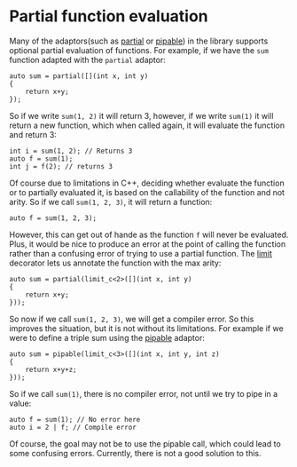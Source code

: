 <!-- Copyright 2018 Paul Fultz II
     Distributed under the Boost Software License, Version 1.0.
     (http://www.boost.org/LICENSE_1_0.txt)
-->

Partial function evaluation
===========================

Many of the adaptors(such as [partial](partial) or [pipable](pipable)) in the library supports optional partial evaluation of functions. For example, if we have the `sum` function adapted with the `partial` adaptor:

    auto sum = partial([](int x, int y)
    {
        return x+y;
    });

So if we write `sum(1, 2)` it will return 3, however, if we write `sum(1)` it will return a new function, which when called again, it will evaluate the function and return 3:

    int i = sum(1, 2); // Returns 3
    auto f = sum(1);
    int j = f(2); // returns 3

Of course due to limitations in C++, deciding whether evaluate the function or to partially evaluated it, is based on the callability of the function and not arity. So if we call `sum(1, 2, 3)`, it will return a function:

    auto f = sum(1, 2, 3);

However, this can get out of hande as the function `f` will never be evaluated. Plus, it would be nice to produce an error at the point of calling the function rather than a confusing error of trying to use a partial function. The [limit](limit) decorator lets us annotate the function with the max arity:

    auto sum = partial(limit_c<2>([](int x, int y)
    {
        return x+y;
    }));

So now if we call `sum(1, 2, 3)`, we will get a compiler error. So this improves the situation, but it is not without its limitations. For example if we were to define a triple sum using the [pipable](pipable) adaptor:

    auto sum = pipable(limit_c<3>([](int x, int y, int z)
    {
        return x+y+z;
    }));

So if we call `sum(1)`, there is no compiler error, not until we try to pipe in a value:

    auto f = sum(1); // No error here
    auto i = 2 | f; // Compile error

Of course, the goal may not be to use the pipable call, which could lead to some confusing errors. Currently, there is not a good solution to this.

